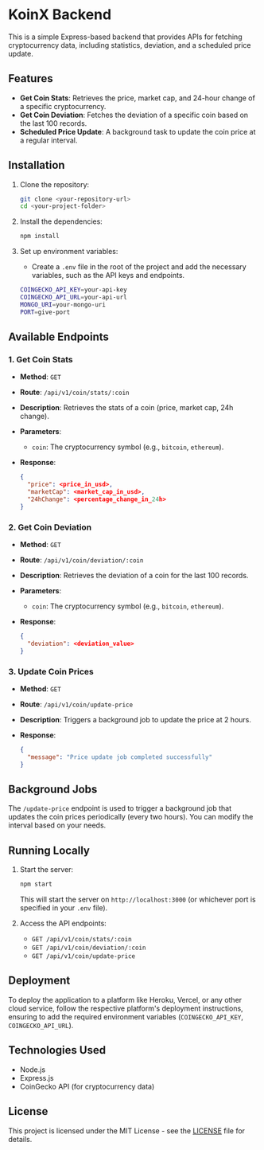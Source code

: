 
# KoinX Backend

This is a simple Express-based backend that provides APIs for fetching cryptocurrency data, including statistics, deviation, and a scheduled price update.

## Features

- **Get Coin Stats**: Retrieves the price, market cap, and 24-hour change of a specific cryptocurrency.
- **Get Coin Deviation**: Fetches the deviation of a specific coin based on the last 100 records.
- **Scheduled Price Update**: A background task to update the coin price at a regular interval.

## Installation

1. Clone the repository:

   ```bash
   git clone <your-repository-url>
   cd <your-project-folder>
   ```

2. Install the dependencies:

   ```bash
   npm install
   ```

3. Set up environment variables:
   - Create a `.env` file in the root of the project and add the necessary variables, such as the API keys and endpoints.

   ```bash
   COINGECKO_API_KEY=your-api-key
   COINGECKO_API_URL=your-api-url
   MONGO_URI=your-mongo-uri
   PORT=give-port

   ```

## Available Endpoints

### 1. Get Coin Stats
- **Method**: `GET`
- **Route**: `/api/v1/coin/stats/:coin`
- **Description**: Retrieves the stats of a coin (price, market cap, 24h change).
- **Parameters**: 
  - `coin`: The cryptocurrency symbol (e.g., `bitcoin`, `ethereum`).
- **Response**:

  ```json
  {
    "price": <price_in_usd>,
    "marketCap": <market_cap_in_usd>,
    "24hChange": <percentage_change_in_24h>
  }
  ```

### 2. Get Coin Deviation
- **Method**: `GET`
- **Route**: `/api/v1/coin/deviation/:coin`
- **Description**: Retrieves the deviation of a coin for the last 100 records.
- **Parameters**: 
  - `coin`: The cryptocurrency symbol (e.g., `bitcoin`, `ethereum`).
- **Response**:

  ```json
  {
    "deviation": <deviation_value>
  }
  ```

### 3. Update Coin Prices
- **Method**: `GET`
- **Route**: `/api/v1/coin/update-price`
- **Description**: Triggers a background job to update the price at 2 hours.
- **Response**:

  ```json
  {
    "message": "Price update job completed successfully"
  }
  ```

## Background Jobs

The `/update-price` endpoint is used to trigger a background job that updates the coin prices periodically (every two hours). You can modify the interval based on your needs.

## Running Locally

1. Start the server:

   ```bash
   npm start
   ```

   This will start the server on `http://localhost:3000` (or whichever port is specified in your `.env` file).

2. Access the API endpoints:
   - `GET /api/v1/coin/stats/:coin`
   - `GET /api/v1/coin/deviation/:coin`
   - `GET /api/v1/coin/update-price`

## Deployment

To deploy the application to a platform like Heroku, Vercel, or any other cloud service, follow the respective platform's deployment instructions, ensuring to add the required environment variables (`COINGECKO_API_KEY`, `COINGECKO_API_URL`).

## Technologies Used

- Node.js
- Express.js
- CoinGecko API (for cryptocurrency data)

## License

This project is licensed under the MIT License - see the [LICENSE](LICENSE) file for details.